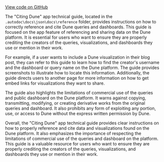 [View code on GitHub](https://dune.com/tree/master/doc\docs\json\docs\reference)

The "Citing Dune" app technical guide, located in the `.autodoc\docs\json\docs\reference` folder, provides instructions on how to correctly reference and cite Dune queries and dashboards. This guide is focused on the app feature of referencing and sharing data on the Dune platform. It is essential for users who want to ensure they are properly crediting the creators of the queries, visualizations, and dashboards they use or mention in their work.

For example, if a user wants to include a Dune visualization in their blog post, they can refer to this guide to learn how to find the creator's username and the dashboard or query name on the Dune platform. The guide provides screenshots to illustrate how to locate this information. Additionally, the guide directs users to another page for more information on how to get embed links for visualizations they want to share.

The guide also highlights the limitations of commercial use of the queries and public dashboard on the Dune platform. It warns against copying, transmitting, modifying, or creating derivative works from the original queries and dashboard. It also prohibits any form of exploiting any portion, use, or access to Dune without the express written permission by Dune.

Overall, the "Citing Dune" app technical guide provides clear instructions on how to properly reference and cite data and visualizations found on the Dune platform. It also emphasizes the importance of respecting the limitations of commercial use of the queries and dashboard on the platform. This guide is a valuable resource for users who want to ensure they are properly crediting the creators of the queries, visualizations, and dashboards they use or mention in their work.
